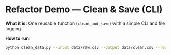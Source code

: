 # Refactor Demo — Clean & Save (CLI)

**What it is:** One reusable function (`clean_and_save`) with a simple CLI and file logging.

**How to run:**
```bash
python clean_data.py --input data/raw.csv --output data/clean.csv --required col1 col2
```

